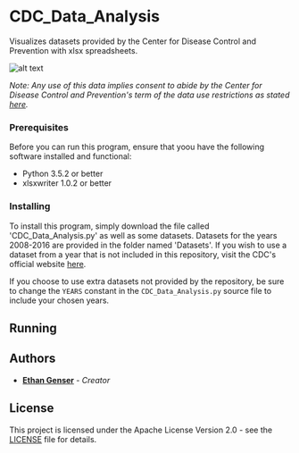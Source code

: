 # CDC_Data_Analysis

Visualizes datasets provided by the Center for Disease Control and Prevention with xlsx spreadsheets.

![alt text](https://github.com/GHC-0/CDC_Data_Analysis/blob/master/Info/Screenshot.png)

*Note: Any use of this data implies consent to abide by the Center for Disease Control and Prevention's term of the data use restrictions as stated [here](https://wonder.cdc.gov/ucd-icd10.html).*

### Prerequisites

Before you can run this program, ensure that yoou have the following software installed and functional:
* Python 3.5.2 or better
* xlsxwriter 1.0.2 or better

### Installing

To install this program, simply download the file called 'CDC_Data_Analysis.py' as well as some datasets. Datasets for the years 2008-2016 are provided in the folder named 'Datasets'. If you wish to use a dataset from a year that is not included in this repository, visit the CDC's official website [here](https://wonder.cdc.gov/ucd-icd10.html).

If you choose to use extra datasets not provided by the repository, be sure to change the `YEARS` constant in the `CDC_Data_Analysis.py` source file to include your chosen years.

## Running


## Authors

* [**Ethan Genser**](https://github.com/Ethan-Genser) - *Creator*

## License

This project is licensed under the Apache License Version 2.0 - see the [LICENSE](Info/LICENSE) file for details.
